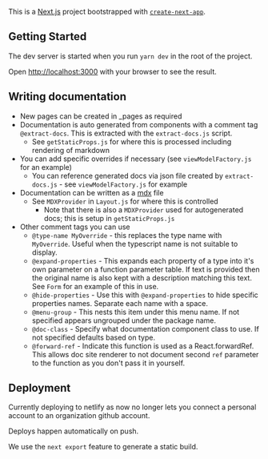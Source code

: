 This is a [Next.js](https://nextjs.org/) project bootstrapped with [`create-next-app`](https://github.com/zeit/next.js/tree/canary/packages/create-next-app).

## Getting Started

The dev server is started when you run `yarn dev` in the root of the project.

Open [http://localhost:3000](http://localhost:3000) with your browser to see the result.

## Writing documentation

-   New pages can be created in \_pages as required
-   Documentation is auto generated from components with a comment tag `@extract-docs`. This is extracted with the `extract-docs.js` script.
    -   See `getStaticProps.js` for where this is processed including rendering of markdown
-   You can add specific overrides if necessary (see `viewModelFactory.js` for an example)
    -   You can reference generated docs via json file created by `extract-docs.js` - see `viewModelFactory.js` for example
-   Documentation can be written as a [mdx](https://mdxjs.com/) file
    -   See `MDXProvider` in `Layout.js` for where this is controlled
        -   Note that there is also a `MDXProvider` used for autogenerated docs; this is setup in `getStaticProps.js`
-   Other comment tags you can use
    -   `@type-name MyOverride` - this replaces the type name with `MyOverride`. Useful when the typescript name is not suitable to display.
    -   `@expand-properties` - This expands each property of a type into it's own parameter on a function parameter table. If text is provided then the original name is also kept with a description matching this text. See `Form` for an example of this in use.
    -   `@hide-properties` - Use this with `@expand-properties` to hide specific properties names. Separate each name with a space.
    -   `@menu-group` - This nests this item under this menu name. If not specified appears ungrouped under the package name.
    -   `@doc-class` - Specify what documentation component class to use. If not specified defaults based on type.
    -   `@forward-ref` - Indicate this function is used as a React.forwardRef. This allows doc site renderer to not document second `ref` parameter to the function as you don't pass it in yourself.
    
    
## Deployment

Currently deploying to netlify as now no longer lets you connect a personal account to an organization github account.

Deploys happen automatically on push.

We use the `next export` feature to generate a static build.

